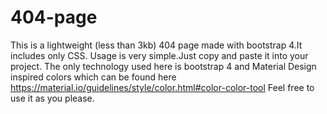 # 404-page

This is a lightweight (less than 3kb) 404 page made with bootstrap 4.It includes only CSS.
Usage is very simple.Just copy and paste it into your project.
The only technology used here is bootstrap 4 and Material Design inspired colors which can be found 
here https://material.io/guidelines/style/color.html#color-color-tool
Feel free to use it as you please.

